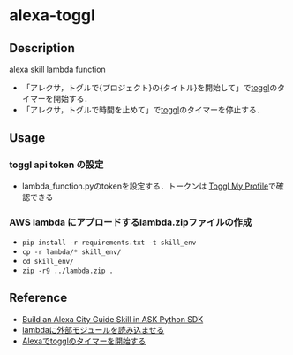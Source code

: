 # alexa-toggl
## Description
alexa skill lambda function  

- 「アレクサ，トグルで{プロジェクト}の{タイトル}を開始して」で[toggl](https://toggl.com/)のタイマーを開始する．  
- 「アレクサ，トグルで時間を止めて」で[toggl](https://toggl.com/)のタイマーを停止する．  

## Usage  
### toggl api token の設定
- lambda_function.pyのtokenを設定する．トークンは [Toggl My Profile](https://www.toggl.com/app/profile)で確認できる

### AWS lambda にアプロードするlambda.zipファイルの作成  
- `pip install -r requirements.txt -t skill_env`  
- `cp -r lambda/* skill_env/`  
- `cd skill_env/`
- `zip -r9 ../lambda.zip .`  


## Reference  
- [Build an Alexa City Guide Skill in ASK Python SDK](https://github.com/alexa/skill-sample-python-city-guide)
- [lambdaに外部モジュールを読み込ませる](https://hacknote.jp/archives/48083/)
- [Alexaでtogglのタイマーを開始する](https://qiita.com/stu345/items/e08c2997d2258c81010b)
